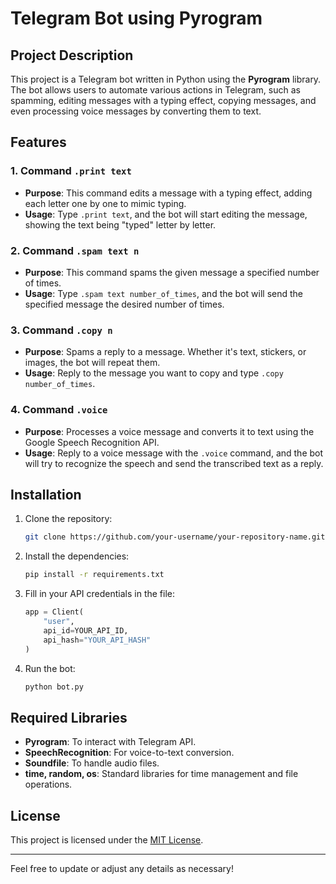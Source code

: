 # Telegram Bot using Pyrogram

## Project Description

This project is a Telegram bot written in Python using the **Pyrogram** library. The bot allows users to automate various actions in Telegram, such as spamming, editing messages with a typing effect, copying messages, and even processing voice messages by converting them to text.

## Features

### 1. Command `.print text`
- **Purpose**: This command edits a message with a typing effect, adding each letter one by one to mimic typing.
- **Usage**: Type `.print text`, and the bot will start editing the message, showing the text being "typed" letter by letter.

### 2. Command `.spam text n`
- **Purpose**: This command spams the given message a specified number of times.
- **Usage**: Type `.spam text number_of_times`, and the bot will send the specified message the desired number of times.

### 3. Command `.copy n`
- **Purpose**: Spams a reply to a message. Whether it's text, stickers, or images, the bot will repeat them.
- **Usage**: Reply to the message you want to copy and type `.copy number_of_times`.

### 4. Command `.voice`
- **Purpose**: Processes a voice message and converts it to text using the Google Speech Recognition API.
- **Usage**: Reply to a voice message with the `.voice` command, and the bot will try to recognize the speech and send the transcribed text as a reply.

## Installation

1. Clone the repository:
    ```bash
    git clone https://github.com/your-username/your-repository-name.git
    ```
   
2. Install the dependencies:
    ```bash
    pip install -r requirements.txt
    ```

3. Fill in your API credentials in the file:
    ```python
    app = Client(
        "user",
        api_id=YOUR_API_ID,
        api_hash="YOUR_API_HASH"
    )
    ```

4. Run the bot:
    ```bash
    python bot.py
    ```

## Required Libraries

- **Pyrogram**: To interact with Telegram API.
- **SpeechRecognition**: For voice-to-text conversion.
- **Soundfile**: To handle audio files.
- **time, random, os**: Standard libraries for time management and file operations.

## License

This project is licensed under the [MIT License](LICENSE).

---

Feel free to update or adjust any details as necessary!
